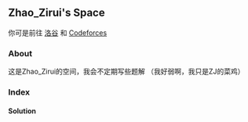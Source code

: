 ## Zhao_Zirui's Space

你可是前往 [洛谷](https://www.luogu.com.cn) 和 [Codeforces](https://codeforces.com/)

### About

这是Zhao_Zirui的空间，我会不定期写些题解
（我好弱啊，我只是ZJ的菜鸡）

### Index

#### Solution


